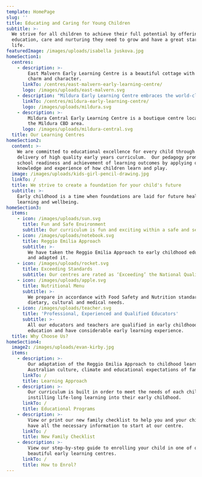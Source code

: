 ```yaml
---
template: HomePage
slug: ''
title: Educating and Caring for Young Children
subtitle: >-
  We strive for all children to achieve their full potential by offering the
  education, care and nurturing they need to grow and have a great start in
  life.
featuredImage: /images/uploads/isabella juskova.jpg
homeSection1:
  centres:
    - description: >-
        East Malvern Early Learning Centre is a beautiful cottage with lots of
        charm and character.
      linkTo: /centres/east-malvern-early-learning-centre/
      logo: /images/uploads/east-malvern.svg
    - description: "Mildura Early Learning Centre embraces the world-class educational approach,\_Reggio Emilia."
      linkTo: /centres/mildura-early-learning-centre/
      logo: /images/uploads/mildura.svg
    - description: >-
        Mildura Central Early Learning Centre is a boutique centre located in
        the Mildura CBD area.
      logo: /images/uploads/mildura-central.svg
  title: Our Learning Centres
homeSection2:
  content: >-
    We are committed to educational excellence for every child through the
    delivery of high quality early years curriculum.  Our pedagogy promotes
    school readiness and achievement of learning outcomes by applying our
    knowledge and experience of how children learn and play.
  image: /images/uploads/kids-girl-pencil-drawing.jpg
  linkTo: /
  title: We strive to create a foundation for your child's future
  subtitle: >-
    Early childhood is a time when foundations are laid for future health,
    learning and wellbeing.
homeSection3:
  items:
    - icon: /images/uploads/sun.svg
      title: Fun and Safe Environment
      subtitle: Our curriculum is fun and exciting within a safe and secure environment.
    - icon: /images/uploads/notebook.svg
      title: Reggio Emilia Approach
      subtitle: >-
        We have taken the Reggio Emilia Approach to early childhood education
        and adapted it.
    - icon: /images/uploads/rocket.svg
      title: Exceeding Standards
      subtitle: Our centres are rated as ‘Exceeding’ the National Quality Standards.
    - icon: /images/uploads/apple.svg
      title: Nutritional Menu
      subtitle: >-
        We prepare in accordance with Food Safety and Nutrition standards plus
        dietary, cultural and medical needs.
    - icon: /images/uploads/teacher.svg
      title: 'Professional, Experienced and Qualified Educators'
      subtitle: >-
        All our educators and teachers are qualified in early childhood
        education and have considerable early learning experience.
  title: Why Choose Us?
homeSection4:
  image2: /images/uploads/evan-kirby.jpg
  items:
    - description: >-
        Our adaptation of the Reggio Emilia Approach to childhood learning suits
        Australian culture, climate and educational expectations of families.
      linkTo: /
      title: Learning Approach
    - description: >-
        Our curriculum is built in order to meet the needs of each child while
        instilling life-long learning into their early childhood.
      linkTo: /
      title: Educational Programs
    - description: >-
        View or print our new family checklist to help you and your children
        have all the necessary information to start at our centre.
      linkTo: /
      title: New Family Checklist
    - description: >-
        View our step-by-step guide to enrolling your child in one of our
        beautiful early learning centres.
      linkTo: /
      title: How to Enrol?
---
```



